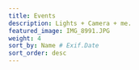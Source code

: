 ```yaml
---
title: Events
description: Lights + Camera + me.
featured_image: IMG_8991.JPG
weight: 4
sort_by: Name # Exif.Date
sort_order: desc
---
```

